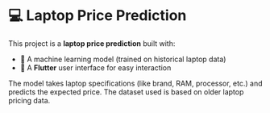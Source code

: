 # 💻 Laptop Price Prediction

This project is a **laptop price prediction** built with:

- 🧠 A machine learning model (trained on historical laptop data)
- 📱 A **Flutter** user interface for easy interaction

The model takes laptop specifications (like brand, RAM, processor, etc.) and predicts the expected price. The dataset used is based on older laptop pricing data.
